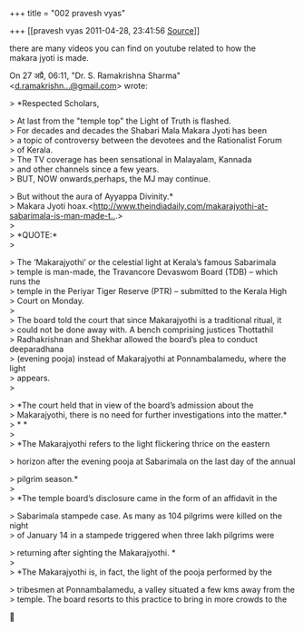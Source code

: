 +++
title = "002 pravesh vyas"

+++
[[pravesh vyas	2011-04-28, 23:41:56 [Source](https://groups.google.com/g/bvparishat/c/ZfL2TS731Lg)]]



there are many videos you can find on youtube related to how the  
makara jyoti is made.  

  
On 27 अप्रै, 06:11, "Dr. S. Ramakrishna Sharma"  
\<[d.ramakrishn...@gmail.com]()\> wrote:  

\> \*Respected Scholars,  

\> At last from the "temple top" the Light of Truth is flashed.  
\> For decades and decades the Shabari Mala Makara Jyoti has been  
\> a topic of controversy between the devotees and the Rationalist Forum  
\> of Kerala.  
\> The TV coverage has been sensational in Malayalam, Kannada  
\> and other channels since a few years.  
\> BUT, NOW onwards,perhaps, the MJ may continue.  

\> But without the aura of Ayyappa Divinity.\*  
\> Makara Jyoti hoax.\<<http://www.theindiadaily.com/makarajyothi-at-sabarimala-is-man-made-t..>.>  
\>  
\> \*QUOTE:\*  
\>  

\> The ‘Makarajyothi’ or the celestial light at Kerala’s famous Sabarimala  
\> temple is man-made, the Travancore Devaswom Board (TDB) – which runs the  
\> temple in the Periyar Tiger Reserve (PTR) – submitted to the Kerala High  
\> Court on Monday.  
\>  
\> The board told the court that since Makarajyothi is a traditional ritual, it  
\> could not be done away with. A bench comprising justices Thottathil  
\> Radhakrishnan and Shekhar allowed the board’s plea to conduct deeparadhana  
\> (evening pooja) instead of Makarajyothi at Ponnambalamedu, where the light  
\> appears.  
\>  

\> \*The court held that in view of the board’s admission about the  
\> Makarajyothi, there is no need for further investigations into the matter.\*  
\> \* \*  
\>  
\> \*The Makarajyothi refers to the light flickering thrice on the eastern  

\> horizon after the evening pooja at Sabarimala on the last day of the annual  

\> pilgrim season.\*  
\>  
\> \*The temple board’s disclosure came in the form of an affidavit in the  

\> Sabarimala stampede case. As many as 104 pilgrims were killed on the night  
\> of January 14 in a stampede triggered when three lakh pilgrims were  

\> returning after sighting the Makarajyothi. \*  
\>  
\> \*The Makarajyothi is, in fact, the light of the pooja performed by the  

\> tribesmen at Ponnambalamedu, a valley situated a few kms away from the  
\> temple. The board resorts to this practice to bring in more crowds to the  



